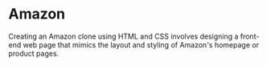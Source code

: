 # Amazon
Creating an Amazon clone using HTML and CSS involves designing a front-end web page that mimics the layout and styling of Amazon's homepage or product pages. 
